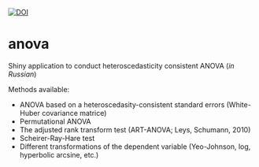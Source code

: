 [![DOI](https://zenodo.org/badge/20097157.svg)](https://zenodo.org/badge/latestdoi/20097157)

anova
=====

Shiny application to conduct heteroscedasticity consistent ANOVA (*in Russian*)

Methods available:
- ANOVA based on a heteroscedasity-consistent standard errors (White-Huber covariance matrice)
- Permutational ANOVA
- The adjusted rank transform test (ART-ANOVA; Leys, Schumann, 2010)
- Scheirer-Ray-Hare test
- Different transformations of the dependent variable (Yeo-Johnson, log, hyperbolic arcsine, etc.)
